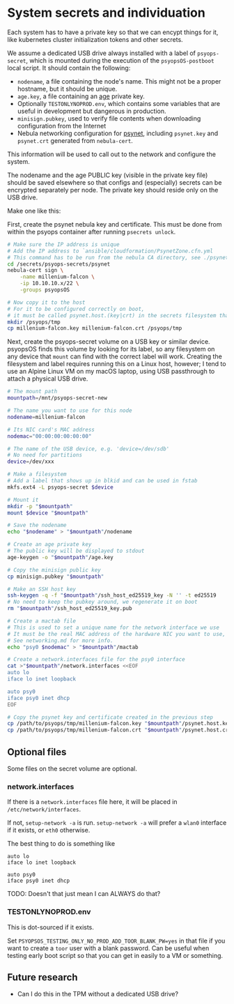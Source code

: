 # System secrets and individuation

Each system has to have a private key so that we can encypt things for it,
like kubernetes cluster initialization tokens and other secrets.

We assume a dedicated USB drive always installed with a label of `psyops-secret`,
which is mounted during the execution of the `psyopsOS-postboot` local script.
It should contain the following:

- `nodename`, a file containing the node's name. This might not be a proper hostname, but it should be unique.
- `age.key`, a file containing an [age](https://age-encryption.org) private key.
- Optionally `TESTONLYNOPROD.env`, which contains some variables that are useful in development but dangerous in production.
- `minisign.pubkey`, used to verify file contents when downloading configuration from the Internet
- Nebula networking configuration for [psynet](./psynet.md), including `psynet.key` and `psynet.crt` generated from `nebula-cert`.

This information will be used to call out to the network and configure the system.

The nodename and the age PUBLIC key (visible in the private key file) should be saved elsewhere so that configs and (especially) secrets can be encrypted separately per node. The private key should reside only on the USB drive.

Make one like this:

First, create the psynet nebula key and certificate.
This must be done from within the psyops container after running `psecrets unlock`.

```sh
# Make sure the IP address is unique
# Add the IP address to `ansible/cloudformation/PsynetZone.cfn.yml
# This command has to be run from the nebula CA directory, see ./psynet.md for more information.
cd /secrets/psyops-secrets/psynet
nebula-cert sign \
    -name millenium-falcon \
    -ip 10.10.10.x/22 \
    -groups psyopsOS

# Now copy it to the host
# For it to be configured correctly on boot,
# it must be called psynet.host.(key|crt) in the secrets filesystem that we are about to create in the next step.
mkdir /psyops/tmp
cp millenium-falcon.key millenium-falcon.crt /psyops/tmp
```

Next, create the psyops-secret volume on a USB key or similar device.
psyopsOS finds this volume by looking for its label,
so any filesystem on any device that `mount` can find with the correct label will work.
Creating the filesystem and label requires running this on a Linux host, however;
I tend to use an Alpine Linux VM on my macOS laptop,
using USB passthrough to attach a physical USB drive.

```sh
# The mount path
mountpath=/mnt/psyops-secret-new

# The name you want to use for this node
nodename=millenium-falcon

# Its NIC card's MAC address
nodemac="00:00:00:00:00:00"

# The name of the USB device, e.g. 'device=/dev/sdb'
# No need for partitions
device=/dev/xxx

# Make a filesystem
# Add a label that shows up in blkid and can be used in fstab
mkfs.ext4 -L psyops-secret $device

# Mount it
mkdir -p "$mountpath"
mount $device "$mountpath"

# Save the nodename
echo "$nodename" > "$mountpath"/nodename

# Create an age private key
# The public key will be displayed to stdout
age-keygen -o "$mountpath"/age.key

# Copy the minisign public key
cp minisign.pubkey "$mountpath"

# Make an SSH host key
ssh-keygen -q -f "$mountpath"/ssh_host_ed25519_key -N '' -t ed25519
# No need to keep the pubkey around, we regenerate it on boot
rm "$mountpath"/ssh_host_ed25519_key.pub

# Create a mactab file
# This is used to set a unique name for the network interface we use
# It must be the real MAC address of the hardware NIC you want to use, assigned to an interface called 'psy0'
# See networking.md for more info.
echo "psy0 $nodemac" > "$mountpath"/mactab

# Create a network.interfaces file for the psy0 interface
cat >"$mountpath"/network.interfaces <<EOF
auto lo
iface lo inet loopback

auto psy0
iface psy0 inet dhcp
EOF

# Copy the psynet key and certificate created in the previous step
cp /path/to/psyops/tmp/millenium-falcon.key "$mountpath"/psynet.host.key
cp /path/to/psyops/tmp/millenium-falcon.crt "$mountpath"/psynet.host.crt
```

## Optional files

Some files on the secret volume are optional.

### network.interfaces

If there is a `network.interfaces` file here, it will be placed in `/etc/network/interfaces`.

If not, `setup-network -a` is run.
`setup-network -a` will prefer a `wlan0` interface if it exists, or `eth0` otherwise.

The best thing to do is something like

```
auto lo
iface lo inet loopback

auto psy0
iface psy0 inet dhcp
```

TODO: Doesn't that just mean I can ALWAYS do that?

### TESTONLYNOPROD.env

This is dot-sourced if it exists.

Set `PSYOPSOS_TESTING_ONLY_NO_PROD_ADD_TOOR_BLANK_PW=yes` in that file if you want to create a `toor` user with a blank password.
Can be useful when testing early boot script so that you can get in easily to a VM or something.

## Future research

- Can I do this in the TPM without a dedicated USB drive?
